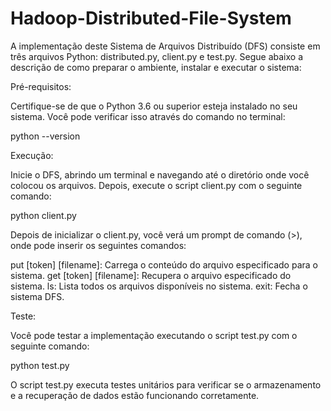 # Hadoop-Distributed-File-System

A implementação deste Sistema de Arquivos Distribuído (DFS) consiste em três arquivos Python: distributed.py, client.py e test.py. Segue abaixo a descrição de como preparar o ambiente, instalar e executar o sistema:

Pré-requisitos:

Certifique-se de que o Python 3.6 ou superior esteja instalado no seu sistema. Você pode verificar isso através do comando no terminal:

python --version

Execução:

Inicie o DFS, abrindo um terminal e navegando até o diretório onde você colocou os arquivos. Depois, execute o script client.py com o seguinte comando:

python client.py

Depois de inicializar o client.py, você verá um prompt de comando (>), onde pode inserir os seguintes comandos:

put [token] [filename]: Carrega o conteúdo do arquivo especificado para o sistema.
get [token] [filename]: Recupera o arquivo especificado do sistema.
ls: Lista todos os arquivos disponíveis no sistema.
exit: Fecha o sistema DFS.

Teste:

Você pode testar a implementação executando o script test.py com o seguinte comando:

python test.py

O script test.py executa testes unitários para verificar se o armazenamento e a recuperação de dados estão funcionando corretamente.
